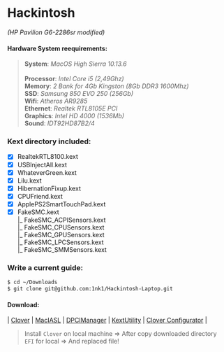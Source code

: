 # Hackintosh <br> 
_(HP Pavilion G6-2286sr modified)_


#### Hardware System reequirements:
> **System**: _MacOS High Sierra 10.13.6_ <br>                           
> **Processor**: _Intel Core i5 (2,49Ghz)_ <br>
> **Memory**: _2 Bank for 4Gb Kingston (8Gb DDR3 1600Mhz)_ <br>
> **SSD**: _Samsung 850 EVO 250 (256Gb)_ <br>
> **Wifi**: _Atheros AR9285_ <br>
> **Ethernet**: _Realtek RTL8105E PCI_ <br>
> **Graphics**: _Intel HD 4000 (1536Mb)_ <br>
> **Sound**: _IDT92HD87B2/4_ <br>

### Kext directory included:
- [x] RealtekRTL8100.kext <br>
- [x] USBInjectAll.kext <br>
- [x] WhateverGreen.kext <br>
- [x] Lilu.kext <br>
- [x] HibernationFixup.kext <br>
- [x] CPUFriend.kext <br>
- [x] ApplePS2SmartTouchPad.kext <br>
- [x] FakeSMC.kext <br>
    |_ FakeSMC_ACPISensors.kext <br>
    |_ FakeSMC_CPUSensors.kext <br>
    |_ FakeSMC_GPUSensors.kext <br>
    |_ FakeSMC_LPCSensors.kext <br>
    |_ FakeSMC_SMMSensors.kext <br>

### Write a current guide:

```bash
$ cd ~/Downloads
$ git clone git@github.com:1nk1/Hackintosh-Laptop.git
```

#### Download:
| [Clover](https://sourceforge.net/projects/cloverefiboot/) | [MacIASL](https://github.com/acidanthera/MaciASL/releases) | [DPCIManager](https://sourceforge.net/projects/dpcimanager/) | [KextUtility](http://cvad-mac.narod.ru/files/Kext_Utility.app.v2.6.6.zip) | [Clover Configurator](https://mackie100projects.altervista.org/download-clover-configurator/) |


> Install `Clover` on local machine => 
> After copy downloaded directory `EFI` for local =>
> And replaced file! <br>
